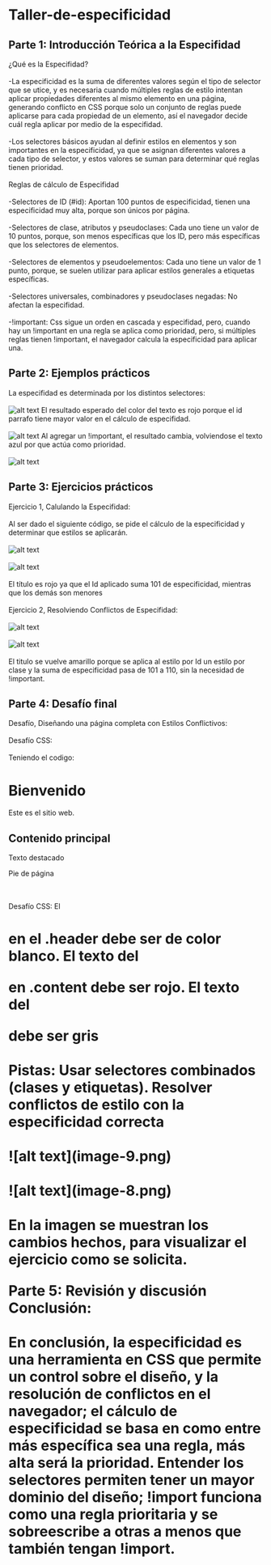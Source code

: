 # Taller-de-especificidad

Parte 1: Introducción Teórica a la Especifidad
-
  ¿Qué es la Especifidad?<br>
    <br/>-La especificidad es la suma de diferentes valores según el tipo de selector que se utice, y es necesaria cuando múltiples reglas de estilo intentan aplicar propiedades diferentes al mismo elemento en una página, generando conflicto en CSS porque solo un conjunto de reglas puede aplicarse para cada propiedad de un elemento, así el navegador decide cuál regla aplicar por medio de la especifidad.<br>
    <br/>-Los selectores básicos ayudan al definir estilos en elementos y son importantes en la especificidad, ya que se asignan diferentes valores a cada tipo de selector, y estos valores se suman para determinar qué reglas tienen prioridad.<br>
    <br/>Reglas de cálculo de Especifidad<br>
    <br/>-Selectores de ID (#id): Aportan 100 puntos de especificidad, tienen una especificidad muy alta, porque son únicos por página.<br>
    <br/>-Selectores de clase, atributos y pseudoclases: Cada uno tiene un valor de 10 puntos, porque, son menos específicas que los ID, pero más específicas que los selectores de elementos.<br>
    <br/>-Selectores de elementos y pseudoelementos: Cada uno tiene un valor de 1 punto, porque, se suelen utilizar para aplicar estilos generales a etiquetas específicas.<br>
    <br/>-Selectores universales, combinadores y pseudoclases negadas: No afectan la especifidad.<br>
    <br/>-!important: Css sigue un orden en cascada y especifidad, pero, cuando hay un !important en una regla se aplica como prioridad, pero, si múltiples reglas tienen !important, el navegador calcula la especificidad para aplicar una.

Parte 2: Ejemplos prácticos
-
La especifidad es determinada por los distintos selectores:<br>
    <br/>![alt text](image-2.png)
El resultado esperado del color del texto es rojo porque el id parrafo tiene mayor valor en el cálculo de especifidad.<br>
    <br/>![alt text](image.png)
Al agregar un !important, el resultado cambia, volviendose el texto azul por que actúa como prioridad.<br>
    <br/>![alt text](image-1.png)

Parte 3: Ejercicios prácticos
-
  Ejercicio 1, Calulando la Especifidad:<br>
    <br/>Al ser dado el siguiente código, se pide el cálculo de la especificidad y determinar que estilos se aplicarán.<br>
    <br/>![alt text](image-3.png)<br>
    <br/>![alt text](image-4.png)<br>
    <br/>El título es rojo ya que el Id aplicado suma 101 de especificidad, mientras que los demás son menores<br>
    <br/>Ejercicio 2, Resolviendo Conflictos de Especifidad:<br>
    <br/>![alt text](image-6.png)<br>
    <br/>![alt text](image-7.png)<br>
    <br/>El titulo se vuelve amarillo porque se aplica al estilo por Id un estilo por clase y la suma de especificidad pasa de 101 a 110, sin la necesidad de !important.
  
Parte 4: Desafío final
-
  Desafío, Diseñando una página completa con Estilos Conflictivos:<br>
  </br>Desafío CSS:<br>
  </br>Teniendo el codigo:<div class="header" id="top">
<h1>Bienvenido</h1>
<p id="intro">Este es el sitio web.</p>
</div>
<div class="content">
<h2>Contenido principal</h2>
<p class="highlight">Texto destacado</p>
</div>
<footer id="footer">
<p>Pie de página</p>
</footer><br>
</br>Desafío CSS:
El <h1> en el .header debe ser de color blanco.
El texto del <p> en .content debe ser rojo.
El texto del <footer> debe ser gris<br>
  </br>Pistas:
Usar selectores combinados (clases y etiquetas).
Resolver conflictos de estilo con la especificidad correcta<br>
  </br>![alt text](image-9.png)<br>
  </br>![alt text](image-8.png)<br>
  </br>En la imagen se muestran los cambios hechos, para visualizar el ejercicio como se solicita.

Parte 5: Revisión y discusión
  Conclusión:<br>
    <br/>En conclusión, la especificidad es una herramienta en CSS que permite un control  sobre el diseño, y la resolución de conflictos en el navegador; el cálculo de especificidad se basa en como entre más específica sea una regla, más alta será la prioridad. Entender los selectores permiten tener un mayor dominio del diseño; !import funciona como una regla prioritaria y se sobreescribe a otras a menos que también tengan !import.